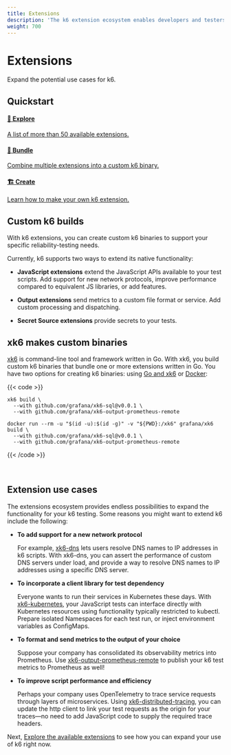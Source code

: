 ```yaml
---
title: Extensions
description: 'The k6 extension ecosystem enables developers and testers to extend k6 to cover use cases not supported natively in the core. Explore the endless possibilities of k6 and xk6.'
weight: 700
---
```


# Extensions

Expand the potential use cases for k6.

## Quickstart

<div class="nav-cards">
    <a href=explore/ class="nav-cards__item nav-cards__item--guide">
        <h4>🔎 Explore</h4>
        <p>A list of more than 50 available extensions.</p>
    </a>
    <a href=build-k6-binary-using-go/ class="nav-cards__item nav-cards__item--guide">
        <h4>🧩 Bundle</h4>
        <p>Combine multiple extensions into a custom k6 binary.</p>
    </a>
    <a href=create/ class="nav-cards__item nav-cards__item--guide">
        <h4>🏗️ Create</h4>
        <p>Learn how to make your own k6 extension.</p>
    </a>
</div>

## Custom k6 builds

With k6 extensions, you can create custom k6 binaries to support your specific reliability-testing needs.

Currently, k6 supports two ways to extend its native functionality:

- **JavaScript extensions** extend the JavaScript APIs available to your test scripts. Add support for new network protocols, improve performance compared to equivalent JS libraries, or add features.

- **Output extensions** send metrics to a custom file format or service. Add custom processing and dispatching.

- **Secret Source extensions** provide secrets to your tests.

## xk6 makes custom binaries

[xk6](https://github.com/grafana/xk6/) is command-line tool and framework written in Go. With xk6, you build custom k6 binaries that bundle one or more extensions written in Go. You have two options for creating k6 binaries: using [Go and xk6](https://grafana.com/docs/k6/<K6_VERSION>/extensions/build-k6-binary-using-go/) or [Docker](https://grafana.com/docs/k6/<K6_VERSION>/extensions/build-k6-binary-using-docker/):

{{< code >}}

```go-and-xk6
xk6 build \
  --with github.com/grafana/xk6-sql@v0.0.1 \
  --with github.com/grafana/xk6-output-prometheus-remote
```

```docker-in-linux
docker run --rm -u "$(id -u):$(id -g)" -v "${PWD}:/xk6" grafana/xk6 build \
  --with github.com/grafana/xk6-sql@v0.0.1 \
  --with github.com/grafana/xk6-output-prometheus-remote
```

{{< /code >}}

<br/>

## Extension use cases

The extensions ecosystem provides endless possibilities to expand the functionality for your k6 testing. Some reasons you might want to extend k6 include the following:

- **To add support for a new network protocol**

  For example, [xk6-dns](https://github.com/grafana/xk6-dns) lets users resolve DNS names to IP addresses in k6 scripts. With xk6-dns, you can assert the performance of custom DNS servers under load, and provide a way to resolve DNS names to IP addresses using a specific DNS server.

- **To incorporate a client library for test dependency**

  Everyone wants to run their services in Kubernetes these days. With [xk6-kubernetes](https://github.com/grafana/xk6-kubernetes), your JavaScript tests can interface directly with Kubernetes resources using functionality typically restricted to kubectl. Prepare isolated Namespaces for each test run, or inject environment variables as ConfigMaps.

- **To format and send metrics to the output of your choice**

  Suppose your company has consolidated its observability metrics into Prometheus. Use [xk6-output-prometheus-remote](https://github.com/grafana/xk6-output-prometheus-remote) to publish your k6 test metrics to Prometheus as well!

- **To improve script performance and efficiency**

  Perhaps your company uses OpenTelemetry to trace service requests through layers of microservices. Using [xk6-distributed-tracing](https://github.com/grafana/xk6-distributed-tracing), you can update the http client to link your test requests as the origin for your traces—no need to add JavaScript code to supply the required trace headers.

Next, [Explore the available extensions](https://grafana.com/docs/k6/<K6_VERSION>/extensions/explore) to see how you can expand your use of k6 right now.
